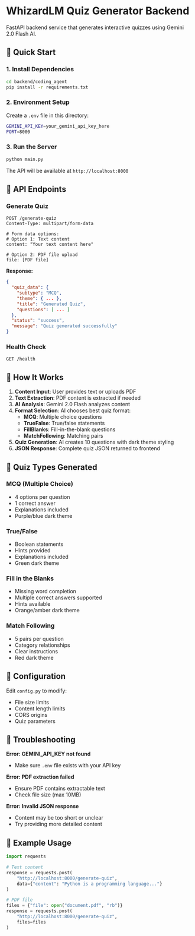 # WhizardLM Quiz Generator Backend

FastAPI backend service that generates interactive quizzes using Gemini 2.0 Flash AI.

## 🚀 Quick Start

### 1. Install Dependencies

```bash
cd backend/coding_agent
pip install -r requirements.txt
```

### 2. Environment Setup

Create a `.env` file in this directory:
```bash
GEMINI_API_KEY=your_gemini_api_key_here
PORT=8000
```

### 3. Run the Server

```bash
python main.py
```

The API will be available at `http://localhost:8000`

## 📡 API Endpoints

### Generate Quiz
```http
POST /generate-quiz
Content-Type: multipart/form-data

# Form data options:
# Option 1: Text content
content: "Your text content here"

# Option 2: PDF file upload  
file: [PDF file]
```

**Response:**
```json
{
  "quiz_data": {
    "subtype": "MCQ",
    "theme": { ... },
    "title": "Generated Quiz",
    "questions": [ ... ]
  },
  "status": "success", 
  "message": "Quiz generated successfully"
}
```

### Health Check
```http
GET /health
```

## 🧠 How It Works

1. **Content Input**: User provides text or uploads PDF
2. **Text Extraction**: PDF content is extracted if needed
3. **AI Analysis**: Gemini 2.0 Flash analyzes content
4. **Format Selection**: AI chooses best quiz format:
   - **MCQ**: Multiple choice questions
   - **TrueFalse**: True/false statements  
   - **FillBlanks**: Fill-in-the-blank questions
   - **MatchFollowing**: Matching pairs
5. **Quiz Generation**: AI creates 10 questions with dark theme styling
6. **JSON Response**: Complete quiz JSON returned to frontend

## 🎨 Quiz Types Generated

### MCQ (Multiple Choice)
- 4 options per question
- 1 correct answer
- Explanations included
- Purple/blue dark theme

### True/False  
- Boolean statements
- Hints provided
- Explanations included
- Green dark theme

### Fill in the Blanks
- Missing word completion
- Multiple correct answers supported
- Hints available
- Orange/amber dark theme

### Match Following
- 5 pairs per question
- Category relationships
- Clear instructions
- Red dark theme

## 🔧 Configuration

Edit `config.py` to modify:
- File size limits
- Content length limits  
- CORS origins
- Quiz parameters

## 🐛 Troubleshooting

**Error: GEMINI_API_KEY not found**
- Make sure `.env` file exists with your API key

**Error: PDF extraction failed** 
- Ensure PDF contains extractable text
- Check file size (max 10MB)

**Error: Invalid JSON response**
- Content may be too short or unclear
- Try providing more detailed content

## 📝 Example Usage

```python
import requests

# Text content
response = requests.post(
    "http://localhost:8000/generate-quiz",
    data={"content": "Python is a programming language..."}
)

# PDF file
files = {"file": open("document.pdf", "rb")}
response = requests.post(
    "http://localhost:8000/generate-quiz", 
    files=files
) 